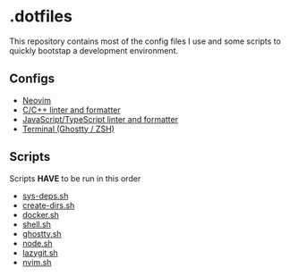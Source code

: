 # .dotfiles

This repository contains most of the config files I use and some scripts to quickly bootstap a development environment.

## Configs

- [Neovim](./nvim/)
- [C/C++ linter and formatter](./c-cpp/)
- [JavaScript/TypeScript linter and formatter](./js/)
- [Terminal (Ghostty / ZSH)](./terminal/)

## Scripts

Scripts **HAVE** to be run in this order

- [sys-deps.sh](./scripts/sys-deps.sh)
- [create-dirs.sh](./scripts/create-dirs.sh)
- [docker.sh](./scripts/docker.sh)
- [shell.sh](./scripts/shell.sh)
- [ghostty.sh](./scripts/ghostty.sh)
- [node.sh](./scripts/node.sh)
- [lazygit.sh](./scripts/lazygit.sh)
- [nvim.sh](./scripts/nvim.sh)
